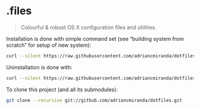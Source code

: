 # .files
> Colourful &amp; robust OS X configuration files and utilities.

Installation is done with simple command set (see “building system from scratch” for setup of new system):

```bash
curl --silent https://raw.githubusercontent.com/adriancmiranda/dotfiles/master/install | sh
```

Uninstallation is done with:

```bash
curl --silent https://raw.githubusercontent.com/adriancmiranda/dotfiles/master/uninstall | sh
```

To clone this project (and all its submodules):

```bash
git clone --recursive git://github.com/adriancmiranda/dotfiles.git
```
